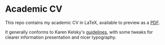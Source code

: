 # Academic CV

This repo contains my academic CV in LaTeX, available to preview as a [PDF](https://github.com/gboeing/cv/raw/master/cv-gboeing.pdf).

It generally conforms to Karen Kelsky's [guidelines](https://theprofessorisin.com/), with some tweaks for clearer information presentation and nicer typography.

